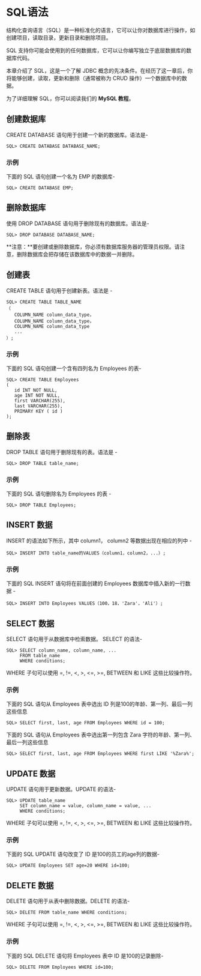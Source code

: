 # SQL语法

结构化查询语言（SQL）是一种标准化的语言，它可以让你对数据库进行操作，如创建项目，读取目录，更新目录和删除项目。

SQL 支持你可能会使用到的任何数据库，它可以让你编写独立于底层数据库的数据库代码。

本章介绍了 SQL，这是一个了解 JDBC 概念的先决条件。在经历了这一章后，你将能够创建，读取，更新和删除（通常被称为 CRUD 操作）一个数据库中的数据。

为了详细理解 SQL，你可以阅读我们的 **MySQL 教程**。

## 创建数据库

CREATE DATABASE 语句用于创建一个新的数据库。语法是-

```
SQL> CREATE DATABASE DATABASE_NAME;
```

### 示例
下面的 SQL 语句创建一个名为 EMP 的数据库-

```
SQL> CREATE DATABASE EMP;
```

## 删除数据库

使用 DROP DATABASE 语句用于删除现有的数据库。语法是-

```
SQL> DROP DATABASE DATABASE_NAME;
```

**注意：**要创建或删除数据库，你必须有数据库服务器的管理员权限。请注意，删除数据库会把存储在该数据库中的数据一并删除。

## 创建表

CREATE TABLE 语句用于创建新表。语法是 - 

```
SQL> CREATE TABLE TABLE_NAME
（
   COLUMN_NAME column_data_type，
   COLUMN_NAME column_data_type，
   COLUMN_NAME column_data_type
   ...
）;
```

### 示例

下面的 SQL 语句创建一个含有四列名为 Employees 的表-

```
SQL> CREATE TABLE Employees
(
   id INT NOT NULL,
   age INT NOT NULL,
   first VARCHAR(255),
   last VARCHAR(255),
   PRIMARY KEY ( id )
);
```

## 删除表

DROP TABLE 语句用于删除现有的表。语法是 - 

```
SQL> DROP TABLE table_name;
```

### 示例
下面的 SQL 语句删除名为 Employees 的表 - 

```
SQL> DROP TABLE Employees;
```

## INSERT 数据
INSERT 的语法如下所示，其中 column1， column2 等数据出现在相应的列中 - 

```
SQL> INSERT INTO table_name的VALUES（column1，column2，...）;
```

### 示例

下面的 SQL INSERT 语句将在前面创建的 Employees 数据库中插入新的一行数据 - 

```
SQL> INSERT INTO Employees VALUES（100，18，'Zara'，'Ali'）;
```

## SELECT 数据

SELECT 语句用于从数据库中检索数据。 SELECT 的语法-

```
SQL> SELECT column_name, column_name, ...
     FROM table_name
     WHERE conditions;
```

WHERE 子句可以使用 =, !=, <, >, <=, >=, BETWEEN 和 LIKE 这些比较操作符。

### 示例

下面的 SQL 语句从 Employees 表中选出 ID 列是100的年龄、第一列、最后一列这些信息

```
SQL> SELECT first, last, age FROM Employees WHERE id = 100;
```

下面的 SQL 语句从 Employees 表中选出第一列包含 Zara 字符的年龄、第一列、最后一列这些信息

```
SQL> SELECT first, last, age FROM Employees WHERE first LIKE '%Zara%';
```

## UPDATE 数据

UPDATE 语句用于更新数据。UPDATE 的语法-

```
SQL> UPDATE table_name
     SET column_name = value, column_name = value, ...
     WHERE conditions;
```

WHERE 子句可以使用 =, !=, <, >, <=, >=, BETWEEN 和 LIKE 这些比较操作符。

### 示例

下面的 SQL UPDATE 语句改变了 ID 是100的员工的age列的数据-

```
SQL> UPDATE Employees SET age=20 WHERE id=100;
```

## DELETE 数据

DELETE 语句用于从表中删除数据。DELETE 的语法-

```
SQL> DELETE FROM table_name WHERE conditions;
```

WHERE 子句可以使用 =, !=, <, >, <=, >=, BETWEEN 和 LIKE 这些比较操作符。

### 示例

下面的 SQL DELETE 语句将 Employees 表中 ID 是100的记录删除-

```
SQL> DELETE FROM Employees WHERE id=100;
```
